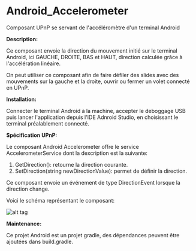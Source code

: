 # Android_Accelerometer
Composant UPnP se servant de l'accéléromètre d'un terminal Android

<strong>Description:</strong>

Ce composant envoie la direction du mouvement initié sur le terminal Android, ici GAUCHE, DROITE, BAS et HAUT, direction calculée
grâce à l'accélération linéaire.

On peut utiliser ce composant afin de faire défiler des slides avec des mouvements sur la gauche et la droite, ouvrir ou fermer 
un volet connecté en UPnP.

<strong>Installation:</strong>

Connecter le terminal Android à la machine, accepter le deboggage USB puis lancer l'application depuis l'IDE Adnroid Studio, 
en choisissant le terminal préalablement connecté.

<strong>Spécification UPnP:</strong>

Le composant Android Accelerometer offre le service AccelerometerService dont la dexcription est la suivante:

  1) GetDirection(): retourne la direction courante.
  2) SetDirection(string newDirectionValue): permet de définir la direction.
  
Ce composant envoie un événement de type DirectionEvent lorsque la direction change.

Voici le schéma représentant le composant:

![alt tag](https://github.com/components-upnp/Android_Accelerometer/blob/master/Accelerometer.png)

<strong>Maintenance:</strong>

Ce projet Android est un projet gradle, des dépendances peuvent être ajoutées dans build.gradle.
